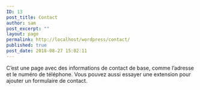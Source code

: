 ```yaml
---
ID: 13
post_title: Contact
author: sam
post_excerpt: ""
layout: page
permalink: http://localhost/wordpress/contact/
published: true
post_date: 2018-08-27 15:02:11
---
```

C’est une page avec des informations de contact de base, comme l’adresse et le numéro de téléphone. Vous pouvez aussi essayer une extension pour ajouter un formulaire de contact.